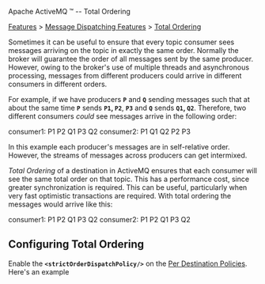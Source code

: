 Apache ActiveMQ ™ -- Total Ordering 

[Features](features.html) > [Message Dispatching Features](message-dispatching-features.html) > [Total Ordering](total-ordering.html)


Sometimes it can be useful to ensure that every topic consumer sees messages arriving on the topic in exactly the same order. Normally the broker will guarantee the order of all messages sent by the same producer. However, owing to the broker's use of multiple threads and asynchronous processing, messages from different producers could arrive in different consumers in different orders.

For example, if we have producers **`P`** and **`Q`** sending messages such that at about the same time **`P`** sends **`P1`, `P2`**, **`P3`** and **`Q`** sends **`Q1`, `Q2`**. Therefore, two different consumers _could_ see messages arrive in the following order:

consumer1: P1 P2 Q1 P3 Q2
consumer2: P1 Q1 Q2 P2 P3

In this example each producer's messages are in self-relative order. However, the streams of messages across producers can get intermixed.

_Total Ordering_ of a destination in ActiveMQ ensures that each consumer will see the same total order on that topic. This has a performance cost, since greater synchronization is required. This can be useful, particularly when very fast optimistic transactions are required. With total ordering the messages would arrive like this:

consumer1: P1 P2 Q1 P3 Q2
consumer2: P1 P2 Q1 P3 Q2

Configuring Total Ordering
--------------------------

Enable the **`<strictOrderDispatchPolicy/>`** on the [Per Destination Policies](per-destination-policies.html). Here's an example

<destinationPolicy>
  <policyMap>
    <policyEntries>
      <policyEntry topic=">">
        <dispatchPolicy>
          <strictOrderDispatchPolicy/>
        </dispatchPolicy>
      </policyEntry>
    </policyEntries>
  </policyMap>
</destinationPolicy>

